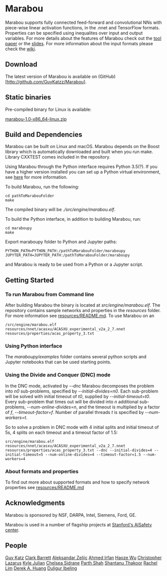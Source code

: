 #  Marabou

Marabou supports fully connected feed-forward and convolutional NNs with
piece-wise linear activation functions, in the .nnet and TensorFlow formats.
Properties can be specified using inequalites over input and output variables.
For more details about the features of Marabou check out the [tool
paper](marabouCAV2019.pdf) or the [slides](marabouSlides.pdf). For more
information about the input formats please check the
[wiki](https://github.com/guykatzz/Marabou/wiki/Marabou-Input-Formats).

Download
------------------------------------------------------------------------------
The latest version of Marabou is available on (GitHub)[http://github.com/GuyKatzz/Marabou].

## Static binaries

Pre-compiled binary for Linux is available:

[marabou-1.0-x86_64-linux.zip](https://aisafety.stanford.edu/marabou/marabou-1.0-x86_64-linux.zip)

Build and Dependencies
------------------------------------------------------------------------------
Marabou can be built on Linux and macOS. Marabou depends on the Boost library
which is automatically downloaded and built when you run make. Library CXXTEST
comes included in the repository.

Using Marabou through the Python interface requires Python 3.5(?). If you have a
higher version installed you can set up a Python virtual environment, see
[here](https://docs.python.org/3/tutorial/venv.html) for more information.


To build Marabou, run the following:
```
cd pathToMarabouFolder
make
```
The compiled binary will be *./src/engine/marabou.elf*. 

To build the Python interface, in addition to building Marabou, run:
```
cd maraboupy
make
```

Export maraboupy folder to Python and Jupyter paths:
```
PYTHON_PATH=PYTHON_PATH:/pathToMarabouFolder/maraboupy
JUPYTER_PATH=JUPYTER_PATH:/pathToMarabouFolder/maraboupy
```
and Marabou is ready to be used from a Python or a Jupyter script.

Getting Started
-----------------------------------------------------------------------------
### To run Marabou from Command line 
After building Marabou the binary is located at *src/engine/marabou.elf*. The
repository contains sample networks and properties in the *resources* folder.
For more information see [resources/README.md](resources/README.md). To use
Marabou on an 

```
/src/engine/marabou.elf resources/nnet/acasxu/ACASXU_experimental_v2a_2_7.nnet resources/properties/acas_property_3.txt
```


### Using Python interface 
The *maraboupy/examples* folder contains several python scripts and Jupyter
notebooks that can be used starting points. 

### Using the Divide and Conquer (DNC) mode
In the DNC mode, activated by *--dnc* Marabou decomposes the problem into *n0*
sub-problems, specified by *--initial-divides=n0*. Each sub-problem will be
solved with initial timeout of *t0*, supplied by *--initial-timeout=t0*. Every
sub-problem that times out will be divided into *n* additional sub-problems,
*--num-online-divides=n*, and the timeout is multiplied by a factor of *f*,
*--timeout-factor=f*. Number of parallel threads *t* is specified by
*--num-workers=t*.

So to solve a problem in DNC mode with 4 initial splits and initial timeout of 5s, 4 splits on each timeout and a timeout factor of 1.5:
```
src/engine/marabou.elf resources/nnet/acasxu/ACASXU_experimental_v2a_2_7.nnet resources/properties/acas_property_3.txt --dnc --initial-divides=4 --initial-timeout=5 --num-online-divides=4 --timeout-factor=1.5 --num-workers=4
```

### About formats and properties
To find out more about supported formats and how to specify network properties
see [resources/README.md](resources/README.md)

Acknowledgments
-----------------------------------------------------------------------------
Marabou is sponsored by NSF, DARPA, Intel, Siemens, Ford, GE.


Marabou is used in a number of flagship projects at [Stanford's AISafety
center](http://aisafety.stanford.edu).



People
-----------------------------------------------------------------------------
[Guy Katz](https://www.katz-lab.com/)
[Clark Barrett](http://theory.stanford.edu/~barrett/)
[Aleksandar Zeljic](https://profiles.stanford.edu/aleksandar-zeljic)
[Ahmed Irfan](https://profiles.stanford.edu/ahmed-irfan)
[Haoze Wu](http://www.haozewu.com/)
[Christopher Lazarus](https://profiles.stanford.edu/christopher-lazarus-garcia)
[Kyle Julian](https://www.linkedin.com/in/kyjulian) 
[Chelsea Sidrane](https://www.linkedin.com/in/chelseasidrane)
[Parth Shah](https://www.linkedin.com/in/parthshah1995)
[Shantanu Thakoor](https://in.linkedin.com/in/shantanu-thakoor-4b2630142) 
[Rachel Lim](https://rachellim.github.io/)
[Derek A. Huang]() 
[Duligur Ibeling]()
